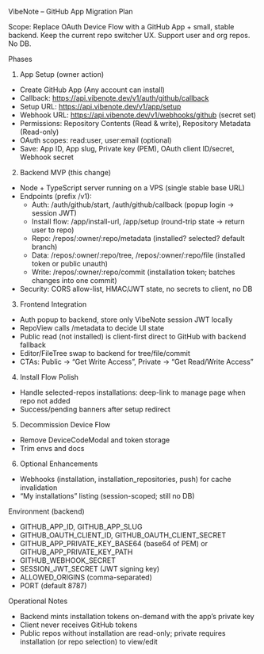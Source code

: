 VibeNote – GitHub App Migration Plan

Scope: Replace OAuth Device Flow with a GitHub App + small, stable backend. Keep the current repo switcher UX. Support user and org repos. No DB.

Phases

1. App Setup (owner action)

- Create GitHub App (Any account can install)
- Callback: https://api.vibenote.dev/v1/auth/github/callback
- Setup URL: https://api.vibenote.dev/v1/app/setup
- Webhook URL: https://api.vibenote.dev/v1/webhooks/github (secret set)
- Permissions: Repository Contents (Read & write), Repository Metadata (Read-only)
- OAuth scopes: read:user, user:email (optional)
- Save: App ID, App slug, Private key (PEM), OAuth client ID/secret, Webhook secret

2. Backend MVP (this change)

- Node + TypeScript server running on a VPS (single stable base URL)
- Endpoints (prefix /v1):
  - Auth: /auth/github/start, /auth/github/callback (popup login → session JWT)
  - Install flow: /app/install-url, /app/setup (round-trip state → return user to repo)
  - Repo: /repos/:owner/:repo/metadata (installed? selected? default branch)
  - Data: /repos/:owner/:repo/tree, /repos/:owner/:repo/file (installed token or public unauth)
  - Write: /repos/:owner/:repo/commit (installation token; batches changes into one commit)
- Security: CORS allow-list, HMAC/JWT state, no secrets to client, no DB

3. Frontend Integration

- Auth popup to backend, store only VibeNote session JWT locally
- RepoView calls /metadata to decide UI state
- Public read (not installed) is client-first direct to GitHub with backend fallback
- Editor/FileTree swap to backend for tree/file/commit
- CTAs: Public → “Get Write Access”, Private → “Get Read/Write Access”

4. Install Flow Polish

- Handle selected-repos installations: deep-link to manage page when repo not added
- Success/pending banners after setup redirect

5. Decommission Device Flow

- Remove DeviceCodeModal and token storage
- Trim envs and docs

6. Optional Enhancements

- Webhooks (installation, installation_repositories, push) for cache invalidation
- “My installations” listing (session-scoped; still no DB)

Environment (backend)

- GITHUB_APP_ID, GITHUB_APP_SLUG
- GITHUB_OAUTH_CLIENT_ID, GITHUB_OAUTH_CLIENT_SECRET
- GITHUB_APP_PRIVATE_KEY_BASE64 (base64 of PEM) or GITHUB_APP_PRIVATE_KEY_PATH
- GITHUB_WEBHOOK_SECRET
- SESSION_JWT_SECRET (JWT signing key)
- ALLOWED_ORIGINS (comma-separated)
- PORT (default 8787)

Operational Notes

- Backend mints installation tokens on-demand with the app’s private key
- Client never receives GitHub tokens
- Public repos without installation are read-only; private requires installation (or repo selection) to view/edit
